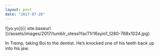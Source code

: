 ```yaml
---
layout: post
date: "2017-07-20"
---
```


![yo yo]({{ site.baseurl }}/assets/images/2017/tumblr_otesslYacT1r16syio1_1280-768x1024.jpg)

In Tremp, taking Boi to the dentist. He’s knocked one of his teeth back up into his jaw.
